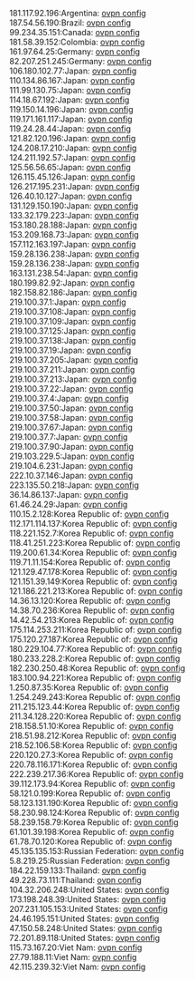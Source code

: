 181.117.92.196:Argentina: [ovpn config](vpn/181_117_92_196.ovpn)  
187.54.56.190:Brazil: [ovpn config](vpn/187_54_56_190.ovpn)  
99.234.35.151:Canada: [ovpn config](vpn/99_234_35_151.ovpn)  
181.58.39.152:Colombia: [ovpn config](vpn/181_58_39_152.ovpn)  
161.97.64.25:Germany: [ovpn config](vpn/161_97_64_25.ovpn)  
82.207.251.245:Germany: [ovpn config](vpn/82_207_251_245.ovpn)  
106.180.102.77:Japan: [ovpn config](vpn/106_180_102_77.ovpn)  
110.134.86.167:Japan: [ovpn config](vpn/110_134_86_167.ovpn)  
111.99.130.75:Japan: [ovpn config](vpn/111_99_130_75.ovpn)  
114.18.67.192:Japan: [ovpn config](vpn/114_18_67_192.ovpn)  
119.150.14.196:Japan: [ovpn config](vpn/119_150_14_196.ovpn)  
119.171.161.117:Japan: [ovpn config](vpn/119_171_161_117.ovpn)  
119.24.28.44:Japan: [ovpn config](vpn/119_24_28_44.ovpn)  
121.82.120.196:Japan: [ovpn config](vpn/121_82_120_196.ovpn)  
124.208.17.210:Japan: [ovpn config](vpn/124_208_17_210.ovpn)  
124.211.192.57:Japan: [ovpn config](vpn/124_211_192_57.ovpn)  
125.56.56.65:Japan: [ovpn config](vpn/125_56_56_65.ovpn)  
126.115.45.126:Japan: [ovpn config](vpn/126_115_45_126.ovpn)  
126.217.195.231:Japan: [ovpn config](vpn/126_217_195_231.ovpn)  
126.40.10.127:Japan: [ovpn config](vpn/126_40_10_127.ovpn)  
131.129.150.190:Japan: [ovpn config](vpn/131_129_150_190.ovpn)  
133.32.179.223:Japan: [ovpn config](vpn/133_32_179_223.ovpn)  
153.180.28.188:Japan: [ovpn config](vpn/153_180_28_188.ovpn)  
153.209.168.73:Japan: [ovpn config](vpn/153_209_168_73.ovpn)  
157.112.163.197:Japan: [ovpn config](vpn/157_112_163_197.ovpn)  
159.28.136.238:Japan: [ovpn config](vpn/159_28_136_238.ovpn)  
159.28.136.238:Japan: [ovpn config](vpn/159_28_136_238.ovpn)  
163.131.238.54:Japan: [ovpn config](vpn/163_131_238_54.ovpn)  
180.199.82.92:Japan: [ovpn config](vpn/180_199_82_92.ovpn)  
182.158.82.186:Japan: [ovpn config](vpn/182_158_82_186.ovpn)  
219.100.37.1:Japan: [ovpn config](vpn/219_100_37_1.ovpn)  
219.100.37.108:Japan: [ovpn config](vpn/219_100_37_108.ovpn)  
219.100.37.109:Japan: [ovpn config](vpn/219_100_37_109.ovpn)  
219.100.37.125:Japan: [ovpn config](vpn/219_100_37_125.ovpn)  
219.100.37.138:Japan: [ovpn config](vpn/219_100_37_138.ovpn)  
219.100.37.19:Japan: [ovpn config](vpn/219_100_37_19.ovpn)  
219.100.37.205:Japan: [ovpn config](vpn/219_100_37_205.ovpn)  
219.100.37.211:Japan: [ovpn config](vpn/219_100_37_211.ovpn)  
219.100.37.213:Japan: [ovpn config](vpn/219_100_37_213.ovpn)  
219.100.37.22:Japan: [ovpn config](vpn/219_100_37_22.ovpn)  
219.100.37.4:Japan: [ovpn config](vpn/219_100_37_4.ovpn)  
219.100.37.50:Japan: [ovpn config](vpn/219_100_37_50.ovpn)  
219.100.37.58:Japan: [ovpn config](vpn/219_100_37_58.ovpn)  
219.100.37.67:Japan: [ovpn config](vpn/219_100_37_67.ovpn)  
219.100.37.7:Japan: [ovpn config](vpn/219_100_37_7.ovpn)  
219.100.37.90:Japan: [ovpn config](vpn/219_100_37_90.ovpn)  
219.103.229.5:Japan: [ovpn config](vpn/219_103_229_5.ovpn)  
219.104.6.231:Japan: [ovpn config](vpn/219_104_6_231.ovpn)  
222.10.37.146:Japan: [ovpn config](vpn/222_10_37_146.ovpn)  
223.135.50.218:Japan: [ovpn config](vpn/223_135_50_218.ovpn)  
36.14.86.137:Japan: [ovpn config](vpn/36_14_86_137.ovpn)  
61.46.24.29:Japan: [ovpn config](vpn/61_46_24_29.ovpn)  
110.15.2.128:Korea Republic of: [ovpn config](vpn/110_15_2_128.ovpn)  
112.171.114.137:Korea Republic of: [ovpn config](vpn/112_171_114_137.ovpn)  
118.221.152.7:Korea Republic of: [ovpn config](vpn/118_221_152_7.ovpn)  
118.41.251.223:Korea Republic of: [ovpn config](vpn/118_41_251_223.ovpn)  
119.200.61.34:Korea Republic of: [ovpn config](vpn/119_200_61_34.ovpn)  
119.71.11.154:Korea Republic of: [ovpn config](vpn/119_71_11_154.ovpn)  
121.129.47.178:Korea Republic of: [ovpn config](vpn/121_129_47_178.ovpn)  
121.151.39.149:Korea Republic of: [ovpn config](vpn/121_151_39_149.ovpn)  
121.186.221.213:Korea Republic of: [ovpn config](vpn/121_186_221_213.ovpn)  
14.36.13.120:Korea Republic of: [ovpn config](vpn/14_36_13_120.ovpn)  
14.38.70.236:Korea Republic of: [ovpn config](vpn/14_38_70_236.ovpn)  
14.42.54.213:Korea Republic of: [ovpn config](vpn/14_42_54_213.ovpn)  
175.114.253.211:Korea Republic of: [ovpn config](vpn/175_114_253_211.ovpn)  
175.120.27.187:Korea Republic of: [ovpn config](vpn/175_120_27_187.ovpn)  
180.229.104.77:Korea Republic of: [ovpn config](vpn/180_229_104_77.ovpn)  
180.233.228.2:Korea Republic of: [ovpn config](vpn/180_233_228_2.ovpn)  
182.230.250.48:Korea Republic of: [ovpn config](vpn/182_230_250_48.ovpn)  
183.100.94.221:Korea Republic of: [ovpn config](vpn/183_100_94_221.ovpn)  
1.250.87.35:Korea Republic of: [ovpn config](vpn/1_250_87_35.ovpn)  
1.254.249.243:Korea Republic of: [ovpn config](vpn/1_254_249_243.ovpn)  
211.215.123.44:Korea Republic of: [ovpn config](vpn/211_215_123_44.ovpn)  
211.34.128.220:Korea Republic of: [ovpn config](vpn/211_34_128_220.ovpn)  
218.158.51.10:Korea Republic of: [ovpn config](vpn/218_158_51_10.ovpn)  
218.51.98.212:Korea Republic of: [ovpn config](vpn/218_51_98_212.ovpn)  
218.52.106.58:Korea Republic of: [ovpn config](vpn/218_52_106_58.ovpn)  
220.120.27.3:Korea Republic of: [ovpn config](vpn/220_120_27_3.ovpn)  
220.78.116.171:Korea Republic of: [ovpn config](vpn/220_78_116_171.ovpn)  
222.239.217.36:Korea Republic of: [ovpn config](vpn/222_239_217_36.ovpn)  
39.112.173.94:Korea Republic of: [ovpn config](vpn/39_112_173_94.ovpn)  
58.121.0.199:Korea Republic of: [ovpn config](vpn/58_121_0_199.ovpn)  
58.123.131.190:Korea Republic of: [ovpn config](vpn/58_123_131_190.ovpn)  
58.230.98.124:Korea Republic of: [ovpn config](vpn/58_230_98_124.ovpn)  
58.239.158.79:Korea Republic of: [ovpn config](vpn/58_239_158_79.ovpn)  
61.101.39.198:Korea Republic of: [ovpn config](vpn/61_101_39_198.ovpn)  
61.78.70.120:Korea Republic of: [ovpn config](vpn/61_78_70_120.ovpn)  
45.135.135.153:Russian Federation: [ovpn config](vpn/45_135_135_153.ovpn)  
5.8.219.25:Russian Federation: [ovpn config](vpn/5_8_219_25.ovpn)  
184.22.159.133:Thailand: [ovpn config](vpn/184_22_159_133.ovpn)  
49.228.73.111:Thailand: [ovpn config](vpn/49_228_73_111.ovpn)  
104.32.206.248:United States: [ovpn config](vpn/104_32_206_248.ovpn)  
173.198.248.39:United States: [ovpn config](vpn/173_198_248_39.ovpn)  
207.231.105.153:United States: [ovpn config](vpn/207_231_105_153.ovpn)  
24.46.195.151:United States: [ovpn config](vpn/24_46_195_151.ovpn)  
47.150.58.248:United States: [ovpn config](vpn/47_150_58_248.ovpn)  
72.201.89.118:United States: [ovpn config](vpn/72_201_89_118.ovpn)  
115.73.167.20:Viet Nam: [ovpn config](vpn/115_73_167_20.ovpn)  
27.79.188.11:Viet Nam: [ovpn config](vpn/27_79_188_11.ovpn)  
42.115.239.32:Viet Nam: [ovpn config](vpn/42_115_239_32.ovpn)  
